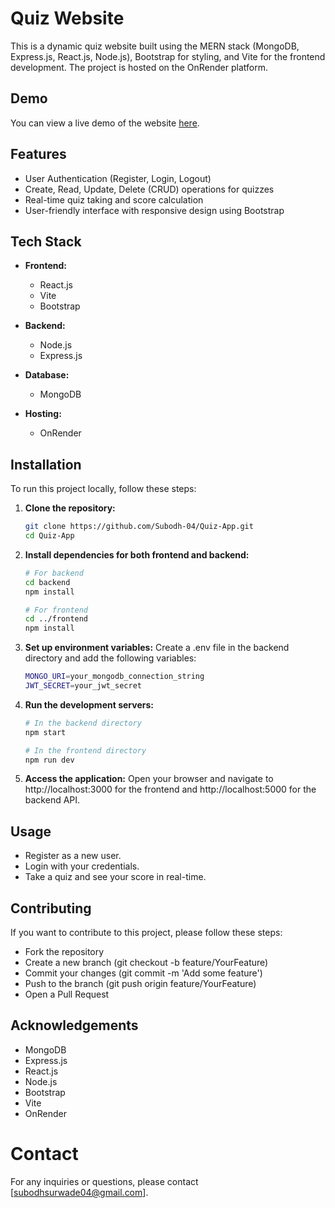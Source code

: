 # Quiz Website

This is a dynamic quiz website built using the MERN stack (MongoDB, Express.js, React.js, Node.js), Bootstrap for styling, and Vite for the frontend development. The project is hosted on the OnRender platform.

## Demo

You can view a live demo of the website [here](https://quizkarooo.onrender.com/).

## Features

- User Authentication (Register, Login, Logout)
- Create, Read, Update, Delete (CRUD) operations for quizzes
- Real-time quiz taking and score calculation
- User-friendly interface with responsive design using Bootstrap

## Tech Stack

- **Frontend:**
  - React.js
  - Vite
  - Bootstrap

- **Backend:**
  - Node.js
  - Express.js

- **Database:**
  - MongoDB

- **Hosting:**
  - OnRender

## Installation

To run this project locally, follow these steps:

1. **Clone the repository:**

   ```bash
   git clone https://github.com/Subodh-04/Quiz-App.git
   cd Quiz-App

2. **Install dependencies for both frontend and backend:**

   ```bash
   # For backend
   cd backend
   npm install

   # For frontend
   cd ../frontend
   npm install

3. **Set up environment variables:**
Create a .env file in the backend directory and add the following variables:
 
   ```bash
   MONGO_URI=your_mongodb_connection_string
   JWT_SECRET=your_jwt_secret

4. **Run the development servers:**
   ```bash
   # In the backend directory
   npm start

   # In the frontend directory 
   npm run dev

5. **Access the application:**
   Open your browser and navigate to http://localhost:3000 for the frontend and http://localhost:5000 for the backend API.
   
## Usage

- Register as a new user.
- Login with your credentials.
- Take a quiz and see your score in real-time.


## Contributing
If you want to contribute to this project, please follow these steps:

- Fork the repository
- Create a new branch (git checkout -b feature/YourFeature)
- Commit your changes (git commit -m 'Add some feature')
- Push to the branch (git push origin feature/YourFeature)
- Open a Pull Request

## Acknowledgements
- MongoDB
- Express.js
- React.js
- Node.js
- Bootstrap
- Vite
- OnRender

# Contact
For any inquiries or questions, please contact [subodhsurwade04@gmail.com].
